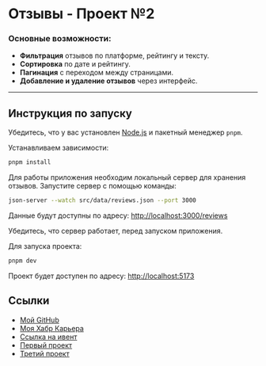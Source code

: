 # Отзывы - Проект №2

### Основные возможности:

- **Фильтрация** отзывов по платформе, рейтингу и тексту.
- **Сортировка** по дате и рейтингу.
- **Пагинация** с переходом между страницами.
- **Добавление и удаление отзывов** через интерфейс.

---

## Инструкция по запуску

Убедитесь, что у вас установлен [Node.js](https://nodejs.org/) и пакетный менеджер `pnpm`.

Устанавливаем зависимости:

```bash
pnpm install
```

Для работы приложения необходим локальный сервер для хранения отзывов. Запустите сервер с помощью команды:

```bash
json-server --watch src/data/reviews.json --port 3000
```

Данные будут доступны по адресу: [http://localhost:3000/reviews](http://localhost:3000/reviews)

Убедитесь, что сервер работает, перед запуском приложения.

Для запуска проекта:

```bash
pnpm dev
```

Проект будет доступен по адресу: [http://localhost:5173](http://localhost:5173)


## Ссылки

- [Мой GitHub](https://github.com/kim-nik/)
- [Моя Хабр Карьера](https://career.habr.com/nik-kim-nik)
- [Ссылка на ивент](https://special.habr.com/)
- [Первый проект](https://github.com/kim-nik/hexlet-habr-dec)
- [Третий проект](https://github.com/kim-nik/hexlet-habr-dec-third)

